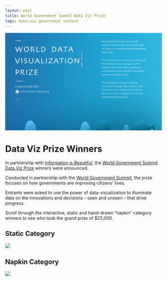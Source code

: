 ```yaml
---
layout: post
title: World Government Summit Data Viz Prize
tags: data-viz government contest
---
```



[![](../assets/img/world-data-viz-prize.png)](https://informationisbeautiful.net/2019/winners-of-the-world-data-visualization-prize/)


# Data Viz Prize Winners

In partnership with [Information is Beautiful](https://informationisbeautiful.net/2019/winners-of-the-world-data-visualization-prize/), the [World Government Summit Data Viz Prize](https://wdvp.worldgovernmentsummit.org/) winners were announced.  

Conducted in partnership with the [World Government Summit](https://www.worldgovernmentsummit.org/), the prize focuses on how governments are improving citizens’ lives. 

Entrants were asked to use the power of data-visualization to illuminate data on the innovations and decisions – seen and unseen – that drive progress.

Scroll through the interactive, static and hand-drawn “napkin” category winners to see who took the grand prize of $25,000.

## Static Category

![](../assets/img/static-runnerup.png)

## Napkin Category

![](../assets/img/napkin-runner-up.png)
